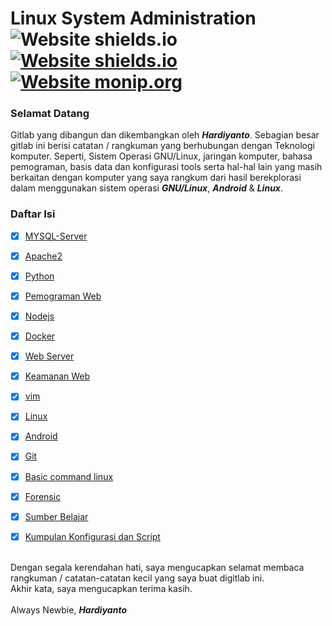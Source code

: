 # Linux System Administration ![Website shields.io](https://img.shields.io/badge/ubuntu-v.18.04-orange) [![Website shields.io](https://img.shields.io/badge/vim-v--8.0-brightgreen)](http://shields.io/) [![Website monip.org](https://img.shields.io/badge/mysql-v--14.14-lightgrey)](http://monip.org/)

### Selamat Datang 
Gitlab yang dibangun dan dikembangkan oleh ***Hardiyanto***. Sebagian besar gitlab ini berisi catatan / rangkuman yang berhubungan dengan Teknologi komputer. Seperti, Sistem Operasi GNU/Linux, jaringan komputer, bahasa pemograman, basis data dan konfigurasi tools serta hal-hal lain yang masih berkaitan dengan komputer yang saya rangkum dari hasil berekplorasi dalam menggunakan sistem operasi ***GNU/Linux***, ***Android*** & ***Linux***.



### Daftar Isi
- [x] [MYSQL-Server](https://github.com/dwiHard/five_byte.github.io/blob/master/mysql/mysql.md)
- [x] [Apache2](https://github.com/dwiHard/five_byte.github.io/blob/master/apache2/Apache2.md)
- [x] [Python](https://github.com/dwiHard/five_byte.github.io/blob/master/python/python.md)
- [x] [Pemograman Web](https://github.com/dwiHard/five_byte.github.io/blob/master/pemogramanWeb/README.md)
- [x] [Nodejs](https://github.com/dwiHard/five_byte.github.io/blob/master/nodejs/nodejs.md)
- [x] [Docker](https://github.com/dwiHard/five_byte.github.io/blob/master/docker/docker.md)
- [x] [Web Server](https://github.com/dwiHard/five_byte.github.io/blob/master/webserver/webserver.md)
- [x] [Keamanan Web](https://gitlab.com/dwiHard/LinuxAdministration/-/blob/master/webserver/KeamananWeb.md)
- [x] [vim](https://github.com/dwiHard/five_byte.github.io/blob/master/vim/vim.md)
- [x] [Linux](https://github.com/dwiHard/five_byte.github.io/blob/master/Tips/linux.md)
- [x] [Android](https://github.com/dwiHard/five_byte.github.io/blob/master/Tips/android.md)
- [x] [Git](https://github.com/dwiHard/five_byte.github.io/blob/master/Tips/git.md)
- [x] [Basic command linux](https://github.com/dwiHard/five_byte.github.io/blob/master/Tips/BasicLinux.md)
- [x] [Forensic](https://github.com/dwiHard/five_byte.github.io/blob/master/forensic/forensic.md)
- [x] [Sumber Belajar](https://github.com/dwiHard/five_byte.github.io/blob/master/Tips/linkInspirasi.md)
- [x] [Kumpulan Konfigurasi dan Script](https://github.com/dwiHard/five_byte.github.io/blob/master/LinuxConfigBackup/MyConfig.md)


<br>Dengan segala kerendahan hati, saya mengucapkan selamat membaca rangkuman / catatan-catatan kecil yang saya buat digitlab ini.<br>
Akhir kata, saya mengucapkan terima kasih.<br><br>
Always Newbie, ***Hardiyanto***
